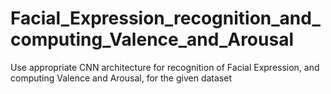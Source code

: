 # Facial_Expression_recognition_and_computing_Valence_and_Arousal
 Use appropriate CNN architecture for recognition of Facial Expression, and computing  Valence and Arousal, for the given dataset

